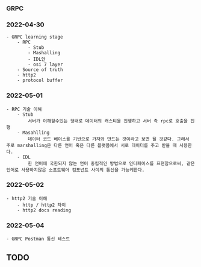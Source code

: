 ### GRPC

### 2022-04-30
    - GRPC learning stage
        - RPC
            - Stub
            - Mashalling
            - IDL안
            - osi 7 layer
        - Source of truth
        - http2
        - protocol buffer

### 2022-05-01
    - RPC 기술 이해
        - Stub
            서버가 이해할수있는 형태로 데이터의 캐스티을 진행하고 서버 측 rpc로 호출을 진행
        - Masahlling
            데이터 코드 베이스를 기반으로 가져와 만드는 것이라고 보면 될 것같다. 그래서 주로 marshalling은 다른 언어 혹은 다른 플랫폼에서 서로 데이터를 주고 받을 때 사용한다.
        - IDL
            한 언어에 국한되지 않는 언어 중립적인 방법으로 인터페이스를 표현함으로써, 같은 언어로 사용하지않은 소프트웨어 컴포넌트 사이의 통신을 가능케한다.


### 2022-05-02
    - http2 기술 이해
        - http / http2 차이
        - http2 docs reading

### 2022-05-04
    - GRPC Postman 통신 테스트

## TODO